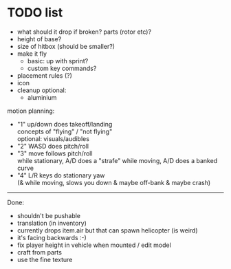 TODO list
=========


- what should it drop if broken? parts (rotor etc)? 
- height of base?
- size of hitbox (should be smaller?)
- make it fly
  - basic: up with sprint?
  - custom key commands?
- placement rules (?)
- icon
- cleanup
optional:
  - aluminium


motion planning:
- "1" up/down does takeoff/landing  
  concepts of "flying" / "not flying"  
  optional: visuals/audibles
- "2" WASD does pitch/roll
- "3" move follows pitch/roll  
  while stationary, A/D does a "strafe"
  while moving, A/D does a banked curve
- "4" L/R keys do stationary yaw  
  (& while moving, slows you down & maybe off-bank & maybe crash)

---

Done:
- shouldn't be pushable
- translation (in inventory)
- currently drops item.air but that can spawn helicopter (is weird)
- it's facing backwards :-)
- fix player height in vehicle when mounted / edit model
- craft from parts
- use the fine texture

